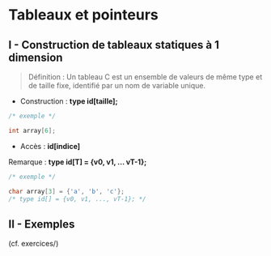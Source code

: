 # Tableaux et pointeurs

## I - Construction de tableaux statiques à 1 dimension

> Définition : Un tableau C est un ensemble de valeurs de même type et de taille fixe, identifié par un nom de variable unique.

- Construction : **type id[taille];**

```c
/* exemple */

int array[6];
```

- Accès : **id[indice]**

Remarque : **type id[T] = {v0, v1, ... vT-1};**

```c
/* exemple */

char array[3] = {'a', 'b', 'c'};
/* type id[] = {v0, v1, ..., vT-1}; */
```

## II - Exemples

(cf. exercices/)
